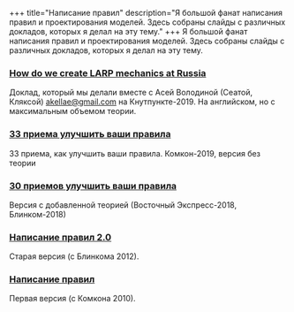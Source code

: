 +++
title="Написание правил"
description="Я большой фанат написания правил и проектирования моделей. Здесь собраны слайды с различных докладов, которых я делал на эту тему."
+++
Я большой фанат написания правил и проектирования моделей. Здесь собраны слайды с различных докладов, которых я делал на эту тему.
### [How do we create LARP mechanics at Russia](<how-do-we-create-larp-mechanics-at-russia.pdf>)
Доклад, который мы делали вместе с Асей Володиной (Сеатой, Кляксой) akellae@gmail.com на Кнутпункте-2019. На английском, но с максимальным объемом теории.

### [33 приема улучшить ваши правила](<rules-33.pdf>)
33 приема, как улучшить ваши правила. Комкон-2019, версия без теории

### [30 приемов улучшить ваши правила](<rules-30-with-theory.pdf>)
Версия с добавленной теорией (Восточный Экспресс-2018, Блинком-2018)

### [Написание правил 2.0](<rules-2012.pdf>)
Старая версия (с Блинкома 2012).

### [Написание правил](<rules-2010.pdf>)
Первая версия (с Комкона 2010).